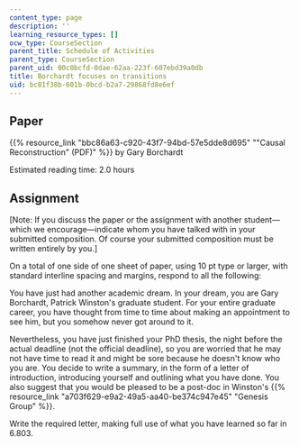 ```yaml
---
content_type: page
description: ''
learning_resource_types: []
ocw_type: CourseSection
parent_title: Schedule of Activities
parent_type: CourseSection
parent_uid: 00c0bcfd-0dae-62aa-223f-607ebd39a0db
title: Borchardt focuses on transitions
uid: bc81f38b-601b-0bcd-b2a7-29868fd8e6ef
---
```


Paper
-----

{{% resource_link "bbc86a63-c920-43f7-94bd-57e5dde8d695" "\"Causal Reconstruction\" (PDF)" %}} by Gary Borchardt

Estimated reading time: 2.0 hours

Assignment
----------

\[Note: If you discuss the paper or the assignment with another student—which we encourage—indicate whom you have talked with in your submitted composition. Of course your submitted composition must be written entirely by you.\]

On a total of one side of one sheet of paper, using 10 pt type or larger, with standard interline spacing and margins, respond to all the following:

You have just had another academic dream. In your dream, you are Gary Borchardt, Patrick Winston's graduate student. For your entire graduate career, you have thought from time to time about making an appointment to see him, but you somehow never got around to it.

Nevertheless, you have just finished your PhD thesis, the night before the actual deadline (not the official deadline), so you are worried that he may not have time to read it and might be sore because he doesn't know who you are. You decide to write a summary, in the form of a letter of introduction, introducing yourself and outlining what you have done. You also suggest that you would be pleased to be a post-doc in Winston's {{% resource_link "a703f629-e9a2-49a5-aa40-be374c947e45" "Genesis Group" %}}.

Write the required letter, making full use of what you have learned so far in 6.803.